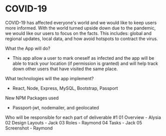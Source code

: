 # COVID-19

COVID-19 has affected everyone's world and we would like to keep users more informed. With the world turned upside down due to the pandemic, we would like our users to focus on the facts. This includes: global and regional updates, local data, and how avoid hotspots to contract the virus.

What the App will do?
- This app allow a user to mark oneself as infected and the app will be able to track your location (if permission is granted) and will help track down other users that have visited the same place.

What technologies will the app implement?
- React, Node, Express, MySQL, Bootstrap, Passport 

New NPM Packages used
- Passport-jwt, nodemailer, and geolocated

Who will be responsible for each part of deliverable #1
01 Overview - Alysia
02 Design Layouts - Jack
03 Roles - Raymond
04 Tasks - Jack
05 Screenshot - Raymond



